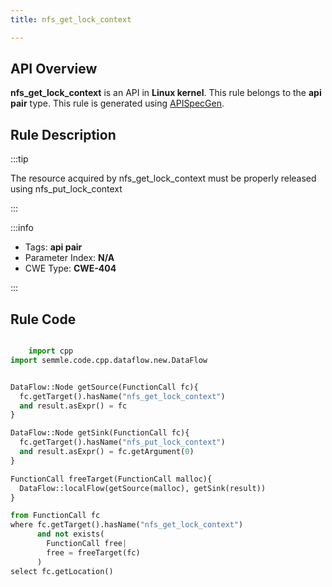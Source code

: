 ```yaml
---
title: nfs_get_lock_context

---
```



## API Overview
**nfs_get_lock_context** is an API in **Linux kernel**. This rule belongs to the **api pair** type. This rule is generated using [APISpecGen](../../tools/APISpecGen).
## Rule Description

:::tip

The resource acquired by nfs_get_lock_context must be properly released using nfs_put_lock_context

:::

:::info

- Tags: **api pair**
- Parameter Index: **N/A**
- CWE Type: **CWE-404**

:::

## Rule Code
```python

    import cpp
import semmle.code.cpp.dataflow.new.DataFlow


DataFlow::Node getSource(FunctionCall fc){
  fc.getTarget().hasName("nfs_get_lock_context")
  and result.asExpr() = fc
}

DataFlow::Node getSink(FunctionCall fc){
  fc.getTarget().hasName("nfs_put_lock_context")
  and result.asExpr() = fc.getArgument(0)
}

FunctionCall freeTarget(FunctionCall malloc){
  DataFlow::localFlow(getSource(malloc), getSink(result))
}

from FunctionCall fc
where fc.getTarget().hasName("nfs_get_lock_context")
      and not exists(
        FunctionCall free| 
        free = freeTarget(fc)
      )
select fc.getLocation()

    
```